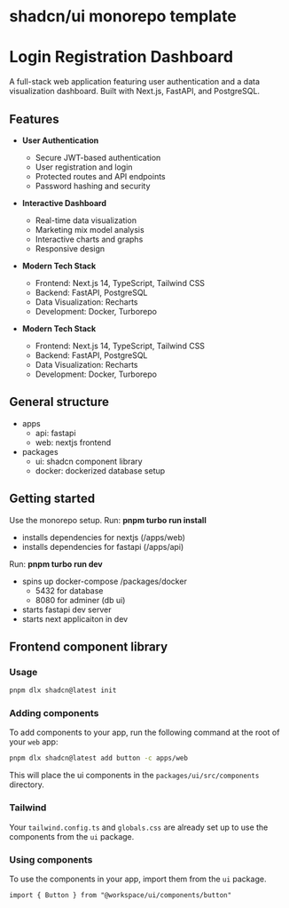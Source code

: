 # shadcn/ui monorepo template

# Login Registration Dashboard

A full-stack web application featuring user authentication and a data visualization dashboard. Built with Next.js, FastAPI, and PostgreSQL.

## Features

- **User Authentication**
  - Secure JWT-based authentication
  - User registration and login
  - Protected routes and API endpoints
  - Password hashing and security

- **Interactive Dashboard**
  - Real-time data visualization
  - Marketing mix model analysis
  - Interactive charts and graphs
  - Responsive design

- **Modern Tech Stack**
  - Frontend: Next.js 14, TypeScript, Tailwind CSS
  - Backend: FastAPI, PostgreSQL
  - Data Visualization: Recharts
  - Development: Docker, Turborepo
- **Modern Tech Stack**
  - Frontend: Next.js 14, TypeScript, Tailwind CSS
  - Backend: FastAPI, PostgreSQL
  - Data Visualization: Recharts
  - Development: Docker, Turborepo



## General structure
- apps
    - api: fastapi
    - web: nextjs frontend
- packages
    - ui: shadcn component library
    - docker: dockerized database setup 

## Getting started
Use the monorepo setup. 
Run: **pnpm turbo run install**  
- installs dependencies for nextjs (/apps/web)
- installs dependencies for fastapi (/apps/api)

Run: **pnpm turbo run dev** 
- spins up docker-compose /packages/docker
    - 5432 for database
    - 8080 for adminer (db ui)
- starts fastapi dev server
- starts next applicaiton in dev
 

## Frontend component library
### Usage

```bash
pnpm dlx shadcn@latest init
```

### Adding components

To add components to your app, run the following command at the root of your `web` app:

```bash
pnpm dlx shadcn@latest add button -c apps/web
```

This will place the ui components in the `packages/ui/src/components` directory.

### Tailwind

Your `tailwind.config.ts` and `globals.css` are already set up to use the components from the `ui` package.

### Using components

To use the components in your app, import them from the `ui` package.

```tsx
import { Button } from "@workspace/ui/components/button"
```



